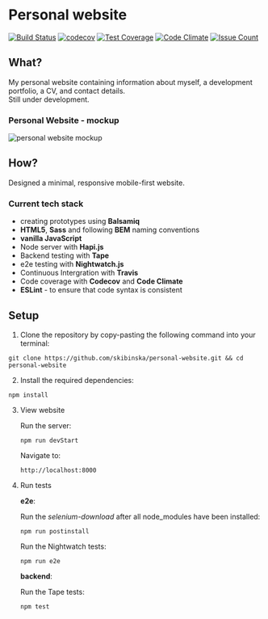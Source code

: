 # Personal website
[![Build Status](https://travis-ci.org/skibinska/personal-website.svg?branch=master)](https://travis-ci.org/skibinska/personal-website)
[![codecov](https://codecov.io/gh/skibinska/personal-website/branch/master/graph/badge.svg)](https://codecov.io/gh/skibinska/personal-website)
[![Test Coverage](https://codeclimate.com/github/skibinska/personal-website/badges/coverage.svg)](https://codeclimate.com/github/skibinska/personal-website/coverage)
[![Code Climate](https://codeclimate.com/github/skibinska/personal-website/badges/gpa.svg)](https://codeclimate.com/github/skibinska/personal-website)
[![Issue Count](https://codeclimate.com/github/skibinska/personal-website/badges/issue_count.svg)](https://codeclimate.com/github/skibinska/personal-website)

## What?

 My personal website containing information about myself, a development portfolio, a CV, and contact details.  
 Still under development.

 ### Personal Website - mockup

 ![personal website mockup](https://cloud.githubusercontent.com/assets/10700103/23277714/cc3c807e-fa06-11e6-8713-73b997ecfb3a.png)

## How?

Designed a minimal, responsive mobile-first website.

### Current tech stack

- creating prototypes using **Balsamiq**
- **HTML5**, **Sass** and following **BEM** naming conventions
- **vanilla JavaScript**
- Node server with **Hapi.js**
- Backend testing with **Tape**
- e2e testing with **Nightwatch.js**
- Continuous Intergration with **Travis**
- Code coverage with **Codecov** and **Code Climate**
- **ESLint** - to ensure that code syntax is consistent

## Setup

1. Clone the repository by copy-pasting the following command into your terminal:

 ```
 git clone https://github.com/skibinska/personal-website.git && cd personal-website
 ```  
2. Install the required dependencies:

 ```
 npm install
 ```   
3. View website

   Run the server:
   ```
   npm run devStart
   ```
   Navigate to:
   ```
   http://localhost:8000
   ```  
4. Run tests

   **e2e**:  

   Run the *selenium-download* after all node_modules have been installed:  
   ```
   npm run postinstall
   ```  
   Run the Nightwatch tests:
    ```
   npm run e2e
   ```

   **backend**:  

   Run the Tape tests:
   ```
   npm test
   ```
